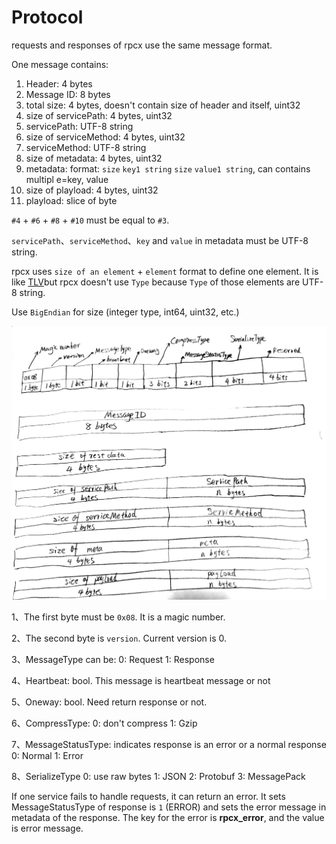 # Protocol

requests and responses of rpcx use the same message format.


One message contains:

1. Header: 4 bytes
2. Message ID: 8 bytes
3. total size: 4 bytes, doesn't contain size of header and itself, uint32
4. size of servicePath: 4 bytes, uint32
5. servicePath: UTF-8 string
6. size of serviceMethod: 4 bytes, uint32
7. serviceMethod: UTF-8 string
8. size of metadata: 4 bytes, uint32
9. metadata: format: `size` `key1 string` `size` `value1 string`, can contains multipl e=key, value
10. size of playload: 4 bytes, uint32
11. playload: slice of byte


`#4` + `#6` + `#8` + `#10` must be equal to `#3`.


`servicePath`、`serviceMethod`、`key` and `value` in metadata must be UTF-8 string.


rpcx uses `size of an element` + `element` format to define one element. It is like [TLV](https://en.wikipedia.org/wiki/Type-length-value )but rpcx doesn't use `Type` because `Type` of those elements are UTF-8 string.


Use `BigEndian` for size (integer type, int64, uint32, etc.) 

![](protocol.jpg)


1、The first byte must be `0x08`. It is a magic number.

2、The second byte is `version`. Current version is 0.

3、MessageType can be:
  0: Request
  1: Response

4、Heartbeat: bool. This message is heartbeat message or not

5、Oneway: bool. Need return response or not.

6、CompressType:
  0: don't compress
  1: Gzip

7、MessageStatusType: indicates response is an error or a normal response
  0: Normal
  1: Error

8、SerializeType
  0: use raw bytes
  1: JSON
  2: Protobuf
  3: MessagePack

If one service fails to handle requests, it can return an error. It sets MessageStatusType of response is `1` (ERROR) and sets the error message in metadata of the response. The key for the error is **__rpcx_error__**, and the value is error message.

